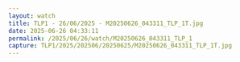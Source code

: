 ```yaml
---
layout: watch
title: TLP1 - 26/06/2025 - M20250626_043311_TLP_1T.jpg
date: 2025-06-26 04:33:11
permalink: /2025/06/26/watch/M20250626_043311_TLP_1
capture: TLP1/2025/202506/20250625/M20250626_043311_TLP_1T.jpg
---
```

